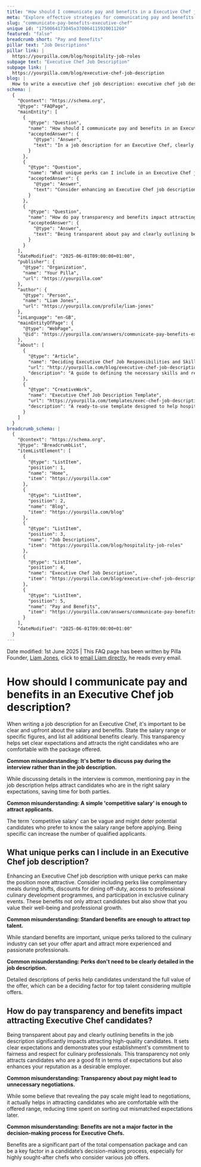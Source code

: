 ```yaml
---
title: "How should I communicate pay and benefits in a Executive Chef job description?"
meta: "Explore effective strategies for communicating pay and benefits in an Executive Chef job description to attract top talent."
slug: "communicate-pay-benefits-executive-chef"
unique id: "1750064173045x370064115920011260"
featured: "false"
breadcrumb short: "Pay and Benefits"
pillar text: "Job Descriptions"
pillar link: |
  https://yourpilla.com/blog/hospitality-job-roles
subpage text: "Executive Chef Job Description"
subpage link: |
  https://yourpilla.com/blog/executive-chef-job-description
blog: |
  How to write a executive chef job description: executive chef job description template included.
schema: |
  {
    "@context": "https://schema.org",
    "@type": "FAQPage",
    "mainEntity": [
      {
        "@type": "Question",
        "name": "How should I communicate pay and benefits in an Executive Chef job description?",
        "acceptedAnswer": {
          "@type": "Answer",
          "text": "In a job description for an Executive Chef, clearly and upfront mention the salary range or specific figures and list all additional benefits. This approach sets clear expectations and attracts candidates who are comfortable with the package offered."
        }
      },
      {
        "@type": "Question",
        "name": "What unique perks can I include in an Executive Chef job description?",
        "acceptedAnswer": {
          "@type": "Answer",
          "text": "Consider enhancing an Executive Chef job description with unique perks such as complimentary meals during shifts, discounts for dining off-duty, access to professional culinary development programmes, and participation in exclusive culinary events. These benefits show that you value their well-being and professional growth."
        }
      },
      {
        "@type": "Question",
        "name": "How do pay transparency and benefits impact attracting Executive Chef candidates?",
        "acceptedAnswer": {
          "@type": "Answer",
          "text": "Being transparent about pay and clearly outlining benefits in the job description helps attract high-quality candidates by setting clear expectations and demonstrating commitment to fairness and respect for culinary professionals. This enhances your reputation as a desirable employer."
        }
      }
    ],
    "dateModified": "2025-06-01T09:00:00+01:00",
    "publisher": {
      "@type": "Organization",
      "name": "Your Pilla",
      "url": "https://yourpilla.com"
    },
    "author": {
      "@type": "Person",
      "name": "Liam Jones",
      "url": "https://yourpilla.com/profile/liam-jones"
    },
    "inLanguage": "en-GB",
    "mainEntityOfPage": {
      "@type": "WebPage",
      "@id": "https://yourpilla.com/answers/communicate-pay-benefits-executive-chef"
    },
    "about": [
      {
        "@type": "Article",
        "name": "Deciding Executive Chef Job Responsibilities and Skills",
        "url": "http://yourpilla.com/blog/executive-chef-job-description",
        "description": "A guide to defining the necessary skills and responsibilities for an Executive Chef, helping employers create effective job descriptions."
      },
      {
        "@type": "CreativeWork",
        "name": "Executive Chef Job Description Template",
        "url": "https://yourpilla.com/templates/exec-chef-job-description",
        "description": "A ready-to-use template designed to help hospitality businesses outline the duties and requirements for an Executive Chef role."
      }
    ]
  }
breadcrumb_schema: |
  {
    "@context": "https://schema.org",
    "@type": "BreadcrumbList",
    "itemListElement": [
      {
        "@type": "ListItem",
        "position": 1,
        "name": "Home",
        "item": "https://yourpilla.com"
      },
      {
        "@type": "ListItem",
        "position": 2,
        "name": "Blog",
        "item": "https://yourpilla.com/blog"
      },
      {
        "@type": "ListItem",
        "position": 3,
        "name": "Job Descriptions",
        "item": "https://yourpilla.com/blog/hospitality-job-roles"
      },
      {
        "@type": "ListItem",
        "position": 4,
        "name": "Executive Chef Job Description",
        "item": "https://yourpilla.com/blog/executive-chef-job-description"
      },
      {
        "@type": "ListItem",
        "position": 5,
        "name": "Pay and Benefits",
        "item": "https://yourpilla.com/answers/communicate-pay-benefits-executive-chef"
      }
    ],
    "dateModified": "2025-06-01T09:00:00+01:00"
  }
---
```


Date modified: 1st June 2025 | This FAQ page has been written by Pilla Founder, [Liam Jones](https://yourpilla.com/profile/liam-jones), click to [email Liam directly](https://mailto:liam@yourpilla.com), he reads every email.

# How should I communicate pay and benefits in an Executive Chef job description?

When writing a job description for an Executive Chef, it's important to be clear and upfront about the salary and benefits. State the salary range or specific figures, and list all additional benefits clearly. This transparency helps set clear expectations and attracts the right candidates who are comfortable with the package offered.

**Common misunderstanding: It's better to discuss pay during the interview rather than in the job description.**

While discussing details in the interview is common, mentioning pay in the job description helps attract candidates who are in the right salary expectations, saving time for both parties.

**Common misunderstanding: A simple 'competitive salary' is enough to attract applicants.**

The term 'competitive salary' can be vague and might deter potential candidates who prefer to know the salary range before applying. Being specific can increase the number of qualified applicants.

## What unique perks can I include in an Executive Chef job description?

Enhancing an Executive Chef job description with unique perks can make the position more attractive. Consider including perks like complimentary meals during shifts, discounts for dining off-duty, access to professional culinary development programmes, and participation in exclusive culinary events. These benefits not only attract candidates but also show that you value their well-being and professional growth.

**Common misunderstanding: Standard benefits are enough to attract top talent.**

While standard benefits are important, unique perks tailored to the culinary industry can set your offer apart and attract more experienced and passionate professionals.

**Common misunderstanding: Perks don't need to be clearly detailed in the job description.**

Detailed descriptions of perks help candidates understand the full value of the offer, which can be a deciding factor for top talent considering multiple offers.

## How do pay transparency and benefits impact attracting Executive Chef candidates?

Being transparent about pay and clearly outlining benefits in the job description significantly impacts attracting high-quality candidates. It sets clear expectations and demonstrates your establishment's commitment to fairness and respect for culinary professionals. This transparency not only attracts candidates who are a good fit in terms of expectations but also enhances your reputation as a desirable employer.

**Common misunderstanding: Transparency about pay might lead to unnecessary negotiations.**

While some believe that revealing the pay scale might lead to negotiations, it actually helps in attracting candidates who are comfortable with the offered range, reducing time spent on sorting out mismatched expectations later.

**Common misunderstanding: Benefits are not a major factor in the decision-making process for Executive Chefs.**

Benefits are a significant part of the total compensation package and can be a key factor in a candidate’s decision-making process, especially for highly sought-after chefs who consider various job offers.